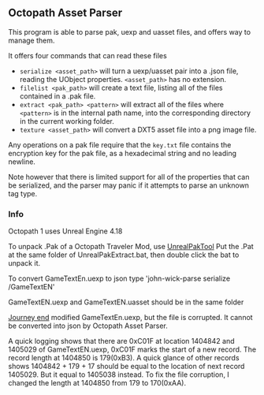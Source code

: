 ## Octopath Asset Parser

This program is able to parse pak, uexp and uasset files, and offers way to manage them.

It offers four commands that can read these files
 * `serialize <asset_path>` will turn a uexp/uasset pair into a .json file, reading the UObject properties. `<asset_path>` has no extension.
 * `filelist <pak_path>` will create a text file, listing all of the files contained in a .pak file.
 * `extract <pak_path> <pattern>` will extract all of the files where `<pattern>` is in the internal path name, into the corresponding directory in the current working folder.
 * `texture <asset_path>` will convert a DXT5 asset file into a png image file.

Any operations on a pak file require that the `key.txt` file contains the encryption key for the pak file, as a hexadecimal string and no leading newline.

Note however that there is limited support for all of the properties that can be serialized, and the parser may panic if it attempts to parse an unknown tag type.


### Info
Octopath 1 uses Unreal Engine 4.18

To unpack .Pak of a Octopath Traveler Mod, use [UnrealPakTool](https://github.com/allcoolthingsatoneplace/UnrealPakTool)
Put the .Pat at the same folder of UnrealPakExtract.bat, then double click the bat to unpack it.

To convert GameTextEn.uexp to json
type
'john-wick-parse serialize <some path>/GameTextEN'

GameTextEN.uexp and GameTextEN.uasset should be in the same folder

[Journey end](https://www.nexusmods.com/octopathtraveler/mods/17) modified GameTextEn.uexp, but the file is corrupted. It cannot be converted into json by Octopath Asset Parser.

A quick logging shows that there are 0xC01F at location 1404842 and 1405029 of GameTextEN.uexp, 0xC01F marks the start of a new record.
The record length at 1404850 is 179(0xB3). A quick glance of other records shows 1404842 + 179 + 17 should be equal to the location of next record 1405029. But it equal to 1405038 instead. To fix the file corruption, I changed the length at 1404850 from 179 to 170(0xAA).
